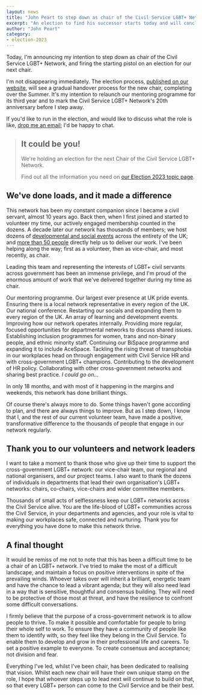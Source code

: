 ```yaml
---
layout: news
title: "John Peart to step down as chair of the Civil Service LGBT+ Network"
excerpt: "An election to find his successor starts today and will conclude during the Summer."
author: "John Peart"
category:
- election-2023
---
```


Today, I'm announcing my intention to step down as chair of the Civil Service LGBT+ Network, and firing the starting pistol on an election for our next chair. 

I'm not disappearing immediately. The election process, [published on our website](/election), will see a gradual handover process for the new chair, completing over the Summer. It's my intention to relaunch our mentoring programme for its third year and to mark the Civil Service LGBT+ Network's 20th anniversary before I step away.

If you'd like to run in the election, and would like to discuss what the role is like, [drop me an email](john.peart@civilservice.lgbt); I'd be happy to chat.

> ## It could be you!
> 
> We're holding an election for the next Chair of the Civil Service LGBT+ Network. 
> 
> Find out all the information you need on [our Election 2023 topic page](/election/2023).

## We've done loads, and it made a difference

This network has been my constant companion since I became a civil servant, almost 10 years ago. Back then, when I first joined and started to volunteer my time, our actively engaged membership counted in the dozens. A decade later our network has thousands of members; we host dozens of [developmental and social events](/events) across the entirety of the UK; and [more than 50 people](/team) directly help us to deliver our work. I've been helping along the way; first as a volunteer, then as vice-chair, and most recently, as chair.

Leading this team and representing the interests of LGBT+ civil servants across government has been an immense privilege, and I'm proud of the enormous amount of work that we've delivered together during my time as chair.

Our mentoring programme. Our largest ever presence at UK pride events. Ensuring there is a local network representative in every region of the UK. Our national conference. Restarting our socials and expanding them to every region of the UK. An array of learning and development events. Improving how our network operates internally. Providing more regular, focused opportunities for departmental networks to discuss shared issues. Establishing inclusion programmes for women, trans and non-binary people, and ethnic minority staff. Continuing our BiSpace programme and expanding it to include AceSpace. Tackling the rising threat of transphobia in our workplaces head on through engagement with Civil Service HR and with cross-government LGBT+ champions. Contributing to the development of HR policy. Collaborating with other cross-government networks and sharing best practice. _I could go on..._

In only 18 months, and with most of it happening in the margins and weekends, this network has done brilliant things. 

Of course there's always more to do. Some things haven't gone according to plan, and there are always things to improve. But as I step down, I know that I, and the rest of our current volunteer team, have made a positive, transformative difference to the thousands of people that engage in our network regularly.

## Thank you to our volunteers and network leaders

I want to take a moment to thank those who give up their time to support the cross-government LGBT+ network: our vice-chair team, our regional and national organisers, and our project teams. I also want to thank the dozens of individuals in departments that lead their own organisation's LGBT+ networks: chairs, co-chairs, vice-chairs and wider committee members. 

Thousands of small acts of selflessness keep our LGBT+ networks across the Civil Service alive. You are the life-blood of LGBT+ communities across the Civil Service, in your departments and agencies, and your role is vital to making our workplaces safe, connected and nurturing. Thank you for everything you have done to make this network thrive.

## A final thought

It would be remiss of me not to note that this has been a difficult time to be a chair of an LGBT+ network. I've tried to make the most of a difficult landscape, and maintain a focus on positive interventions in spite of the prevailing winds. Whoever takes over will inherit a brilliant, energetic team and have the chance to lead a vibrant agenda; but they will also need lead in a way that is sensitive, thoughtful and consensus building. They will need to be protective of those most at threat, and have the resilience to confront some difficult conversations. 

I firmly believe that the purpose of a cross-government network is to allow people to thrive. To make it possible and comfortable for people to bring their whole self to work. To ensure they have a community of people like them to identify with, so they feel like they belong in the Civil Service. To enable them to develop and grow in their professional life and careers. To set a positive example to everyone. To create consensus and acceptance; not division and fear.

Everything I've led, whilst I've been chair, has been dedicated to realising that vision. Whilst each new chair will have their own unique stamp on the role, I hope that whoever steps up to lead next will continue to build on that, so that every LGBT+ person can come to the Civil Service and be their best. 